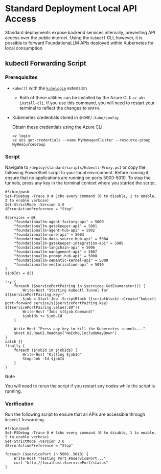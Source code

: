 # Standard Deployment Local API Access

Standard deployments expose backend services internally, preventing API access over the public internet. Using the `kubectl` CLI, however, it is possible to forward FoundationaLLM APIs deployed within Kubernetes for local consumption.

## kubectl Forwarding Script

### Prerequisites

- `kubectl` with the [`kubelogin`](https://azure.github.io/kubelogin/) extension
  - Both of these utilities can be installed by the Azure CLI: `az aks install-cli`. If you use this command, you will need to restart your terminal to reflect the changes to `$PATH`.
- Kubernetes credentials stored in `$HOME/.kube/config`

  Obtain these credentials using the Azure CLI.

  ```
  az login
  az aks get-credentials --name MyManagedCluster --resource-group MyResourceGroup
  ```

### Script

Navigate to `/deploy/standard/scripts/Kubectl-Proxy.ps1` or copy the following PowerShell script to your local environment. Before running it, ensure that no applications are running on ports 5000-5010. To stop the tunnels, press any key in the terminal context where you started the script.

```pwsh
#!/bin/pwsh
Set-PSDebug -Trace 0 # Echo every command (0 to disable, 1 to enable, 2 to enable verbose)
Set-StrictMode -Version 3.0
$ErrorActionPreference = "Stop"

$services = @{
    "foundationallm-agent-factory-api" = 5000
    "foundationallm-gatekeeper-api" = 5001
    "foundationallm-agent-hub-api" = 5002
    "foundationallm-core-api" = 5003
    "foundationallm-data-source-hub-api" = 5004
    "foundationallm-gatekeeper-integration-api" = 5005
    "foundationallm-langchain-api" = 5006
    "foundationallm-management-api" = 5007
    "foundationallm-prompt-hub-api" = 5008
    "foundationallm-semantic-kernel-api" = 5009
    "foundationallm-vectorization-api" = 5010
}
$jobIds = @()

try {
    foreach ($servicePortPairing in $services.GetEnumerator()) {
        Write-Host "Starting Kubectl Tunnel for $($servicePortPairing.key)"
        $job = Start-Job -ScriptBlock ([scriptblock]::Create("kubectl port-forward service/$($servicePortPairing.key) $($servicePortPairing.value):80"))
        Write-Host "Job: $($job.Command)"
        $jobIds += $job.Id
    }

    Write-Host "Press any key to kill the Kubernetes tunnels..."
    $Host.UI.RawUI.ReadKey("NoEcho,IncludeKeyDown")
}
catch {}
finally {
    foreach ($jobId in $jobIds) {
        Write-Host "Killing $jobId"
        Stop-Job -Id $jobId
    }
}
```

> [!NOTE]
> You will need to rerun the script if you restart any nodes while the script is running.

### Verification

Run the following script to ensure that all APIs are accessible through `kubectl` forwarding.

```pwsh
#!/bin/pwsh
Set-PSDebug -Trace 0 # Echo every command (0 to disable, 1 to enable, 2 to enable verbose)
Set-StrictMode -Version 3.0
$ErrorActionPreference = "Stop"

foreach ($servicePort in 5000..5010) {
    Write-Host "Testing Port #$servicePort..."
    curl "http://localhost:$servicePort/status"
}
```
